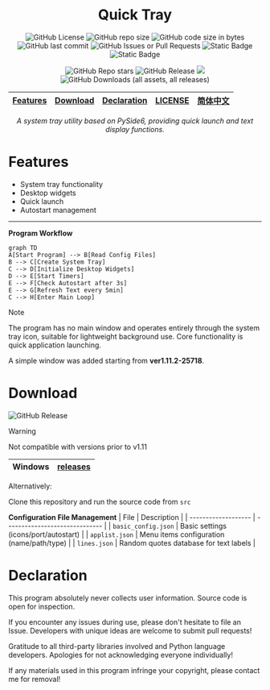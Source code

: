 <div align="center">

# Quick Tray

![GitHub License](https://img.shields.io/github/license/Pfolg/QuickTray) ![GitHub repo size](https://img.shields.io/github/repo-size/Pfolg/QuickTray) ![GitHub code size in bytes](https://img.shields.io/github/languages/code-size/Pfolg/QuickTray) ![GitHub last commit](https://img.shields.io/github/last-commit/Pfolg/QuickTray) ![GitHub Issues or Pull Requests](https://img.shields.io/github/issues/Pfolg/QuickTray) ![Static Badge](https://img.shields.io/badge/Windows-blue) ![Static Badge](https://img.shields.io/badge/Python3.11-green)

![GitHub Repo stars](https://img.shields.io/github/stars/Pfolg/QuickTray) ![GitHub Release](https://img.shields.io/github/v/release/Pfolg/QuickTray) <img src="https://visitor-badge.laobi.icu/badge?page_id=Pfolg.QuickTray" /> ![GitHub Downloads (all assets, all releases)](https://img.shields.io/github/downloads/Pfolg/QuickTray/total)

|[Features](#features) | [Download](#download) | [Declaration](#declaration) | [LICENSE](LICENSE)|[简体中文](assets/README_zh.md)|
|:--:|:--:|:--:|:--:|:--:|

_A system tray utility based on PySide6, providing quick launch and text display functions._

</div>

# Features

+ System tray functionality
+ Desktop widgets
+ Quick launch
+ Autostart management

---

**Program Workflow**

```mermaid
graph TD
A[Start Program] --> B[Read Config Files]
B --> C[Create System Tray]
C --> D[Initialize Desktop Widgets]
D --> E[Start Timers]
E --> F[Check Autostart after 3s]
E --> G[Refresh Text every 5min]
C --> H[Enter Main Loop]
```

>[!NOTE]
> The program has no main window and operates entirely through the system tray icon, suitable for lightweight background use. Core functionality is quick application launching.
>
> A simple window was added starting from **ver1.11.2-25718**.

# Download

![GitHub Release](https://img.shields.io/github/v/release/Pfolg/QuickTray)

>[!WARNING]
> Not compatible with versions prior to v1.11

| Windows | [releases](https://github.com/Pfolg/QuickTray/releases) |
|:-------:|:-------------------------------------------------------:|

Alternatively:

Clone this repository and run the source code from `src`

**Configuration File Management**
| File | Description |
| ------------------- | ------------------------------ |
| `basic_config.json` | Basic settings (icons/port/autostart) |
| `applist.json`      | Menu items configuration (name/path/type) |
| `lines.json`        | Random quotes database for text labels |

# Declaration

This program absolutely never collects user information. Source code is open for inspection.

If you encounter any issues during use, please don't hesitate to file an Issue. Developers with unique ideas are welcome to submit pull requests!

Gratitude to all third-party libraries involved and Python language developers. Apologies for not acknowledging everyone individually! <!-- Will be optimized in future updates -->

If any materials used in this program infringe your copyright, please contact me for removal!
